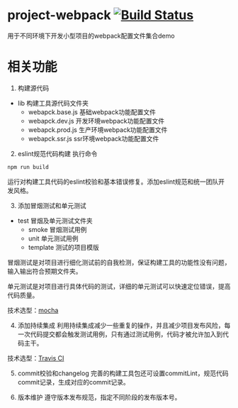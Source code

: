 # project-webpack [![Build Status](https://travis-ci.org/yuguomin/project-webpack.svg?branch=master)](https://travis-ci.org/yuguomin/project-webpack)
用于不同环境下开发小型项目的webpack配置文件集合demo 


# 相关功能
1. 构建源代码
- lib 构建工具源代码文件夹
  - webapck.base.js 基础webpack功能配置文件
  - webapck.dev.js 开发环境webpack功能配置文件
  - webapck.prod.js 生产环境webpack功能配置文件
  - webapck.ssr.js ssr环境webpack功能配置文件

2. eslint规范代码构建
执行命令

```bash
npm run build
```

运行对构建工具代码的eslint校验和基本错误修复。添加eslint规范和统一团队开发风格。

3. 添加冒烟测试和单元测试
- test 冒烟及单元测试文件夹
  - smoke 冒烟测试用例
  - unit 单元测试用例
  - template 测试的项目模版

冒烟测试是对项目进行细化测试前的自我检测，保证构建工具的功能性没有问题，输入输出符合预期文件夹。

单元测试是对项目进行具体代码的测试，详细的单元测试可以快速定位错误，提高代码质量。

技术选型：[mocha](https://github.com/mochajs/mocha)

4. 添加持续集成
利用持续集成减少一些重复的操作，并且减少项目发布风险，每一次代码提交都会触发测试用例，只有通过测试用例，代码才被允许加入到代码主干。

技术选型：[Travis CI](https://travis-ci.org/)

5. commit校验和changelog
完善的构建工具包还可设置commitLint，规范代码commit记录，生成对应的commit记录。

6. 版本维护
遵守版本发布规范，指定不同阶段的发布版本号。